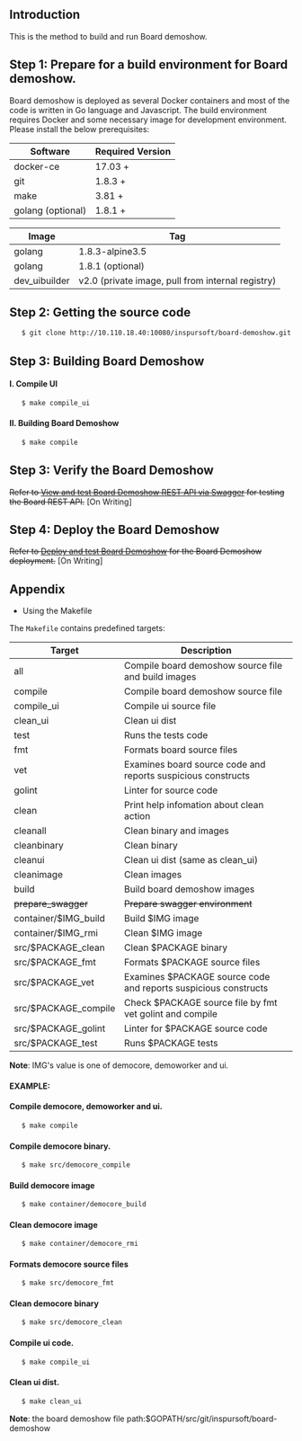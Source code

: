 ## Introduction

This is the method to build and run Board demoshow.  

## Step 1: Prepare for a build environment for Board demoshow.

Board demoshow is deployed as several Docker containers and most of the code is written in Go language and Javascript. The build environment requires Docker and some necessary image for development environment. Please install the below prerequisites:


Software              | Required Version
----------------------|--------------------------
docker-ce             | 17.03 +
git                   | 1.8.3 +
make                  | 3.81 +
golang (optional)     | 1.8.1 +

Image                 | Tag
----------------------|--------------------------
golang                | 1.8.3-alpine3.5
golang                | 1.8.1 (optional)
dev_uibuilder         | v2.0 (private image, pull from internal registry)

## Step 2: Getting the source code

   ```sh
      $ git clone http://10.110.18.40:10080/inspursoft/board-demoshow.git
   ```

## Step 3: Building Board Demoshow

#### I. Compile UI  

   ```sh
      $ make compile_ui
   ```
   
#### II. Building Board Demoshow

   ```sh
      $ make compile
   ```

## Step 3: Verify the Board Demoshow

~~Refer to [View and test Board Demoshow REST API via Swagger](configure_swagger.md) for testing the Board REST API.~~ [On Writing]


## Step 4: Deploy the Board Demoshow

~~Refer to [Deploy and test Board Demoshow](deployment_guide.md) for the Board Demoshow deployment.~~ [On Writing]


## Appendix
* Using the Makefile

The `Makefile` contains predefined targets:

Target                           | Description
---------------------------------|-------------
all                              | Compile board demoshow source file and build images
compile                          | Compile board demoshow source file
compile_ui                       | Compile ui source file
clean_ui                         | Clean ui dist
test                             | Runs the tests code
fmt                              | Formats board source files
vet                              | Examines board source code and reports suspicious constructs 
golint                           | Linter for source code
clean                            | Print help infomation about clean action
cleanall                         | Clean binary and images 
cleanbinary                      | Clean binary
cleanui                          | Clean ui dist (same as clean_ui)
cleanimage                       | Clean images
build                            | Build board demoshow images
~~prepare_swagger~~                  | ~~Prepare swagger environment~~
container/$IMG_build             | Build $IMG image 
container/$IMG_rmi               | Clean $IMG image
src/$PACKAGE_clean               | Clean $PACKAGE binary
src/$PACKAGE_fmt                 | Formats $PACKAGE source files
src/$PACKAGE_vet                 | Examines $PACKAGE source code and reports suspicious constructs
src/$PACKAGE_compile             | Check $PACKAGE source file by fmt vet golint and compile
src/$PACKAGE_golint              | Linter for $PACKAGE source code
src/$PACKAGE_test                | Runs $PACKAGE tests

   **Note**: IMG's value is one of democore, demoworker and ui. 


#### EXAMPLE:


#### Compile democore, demoworker and ui. 

   ```sh
      $ make compile
   ```

#### Compile democore binary. 

   ```sh
      $ make src/democore_compile
   ```

#### Build democore image

   ```sh
      $ make container/democore_build 
   ```

#### Clean democore image

   ```sh
      $ make container/democore_rmi 
   ```

#### Formats democore source files

   ```sh
      $ make src/democore_fmt 
   ```

#### Clean democore binary

   ```sh
      $ make src/democore_clean
   ```

#### Compile ui code. 

   ```sh
      $ make compile_ui
   ```

#### Clean ui dist.

   ```sh
      $ make clean_ui 
   ```

   **Note**: the board demoshow file path:$GOPATH/src/git/inspursoft/board-demoshow